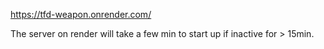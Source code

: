 https://tfd-weapon.onrender.com/

The server on render will take a few min to start up if inactive for > 15min.
